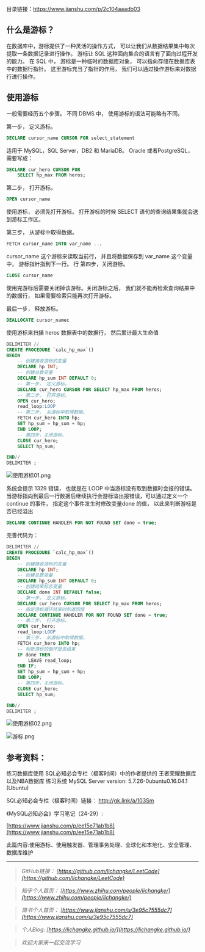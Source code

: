 目录链接：https://www.jianshu.com/p/2c104aaadb03

## 什么是游标？
在数据库中，游标提供了一种灵活的操作方式， 可以让我们从数据结果集中每次提取一条数据记录进行操作。 游标让 SQL 这种面向集合的语言有了面向过程开发的能力。 
在 SQL 中， 游标是一种临时的数据库对象， 可以指向存储在数据库表中的数据行指针。 这里游标充当了指针的作用， 我们可以通过操作游标来对数据行进行操作。

## 使用游标

一般需要经历五个步骤。 不同 DBMS 中， 使用游标的语法可能略有不同。

第一步， 定义游标。
```sql
DECLARE cursor_name CURSOR FOR select_statement
```
适用于 MySQL，SQL Server，DB2 和 MariaDB。
Oracle 或者PostgreSQL， 需要写成：

```sql
DECLARE cur_hero CURSOR FOR 
	SELECT hp_max FROM heros;
```
第二步， 打开游标。
```sql
OPEN cursor_name
```
使用游标， 必须先打开游标。 打开游标的时候 SELECT 语句的查询结果集就会送到游标工作区。

第三步， 从游标中取得数据。
```sql
FETCH cursor_name INTO var_name ...
```
cursor_name 这个游标来读取当前行， 并且将数据保存到 var_name 这个变量中， 游标指针指到下一行。
⾏
第四步，关闭游标。

```sql
CLOSE cursor_name
```
使用完游标后需要关闭掉该游标。关闭游标之后， 我们就不能再检索查询结果中的数据行， 如果需要检索只能再次打开游标。

最后一步， 释放游标。
```sql
DEALLOCATE cursor_namec 
```

使用游标来扫描 heros 数据表中的数据行， 然后累计最大生命值

```sql
DELIMITER //
CREATE PROCEDURE `calc_hp_max`()
BEGIN
	-- 创建接收游标的变量
	DECLARE hp INT;
	-- 创建总数变量
	DECLARE hp_sum INT DEFAULT 0;
	-- 第一步， 定义游标。
	DECLARE cur_hero CURSOR FOR SELECT hp_max FROM heros;
	-- 第二步， 打开游标。
	OPEN cur_hero;
	read_loop:LOOP
	-- 第三步， 从游标中取得数据。
	FETCH cur_hero INTO hp;
	SET hp_sum = hp_sum + hp;
	END LOOP;
	-- 第四步，关闭游标。
	CLOSE cur_hero;
	SELECT hp_sum;

END//
DELIMITER ;
```
![使用游标01.png](https://upload-images.jianshu.io/upload_images/16846478-0d376b3417f61049.png?imageMogr2/auto-orient/strip%7CimageView2/2/w/1240)

系统会提示 1329 错误， 也就是在 LOOP 中当游标没有取到数据时会报的错误。当游标指向到最后一行数据后继续执行会游标溢出报错误，可以通过定义一个 continue 的事件， 指定这个事件发生时修改变量done 的值， 以此来判断游标是否已经溢出
```sql
DECLARE CONTINUE HANDLER FOR NOT FOUND SET done = true;  
```
完善代码为：
```sql
DELIMITER //
CREATE PROCEDURE `calc_hp_max`()
BEGIN
	-- 创建接收游标的变量
	DECLARE hp INT;
	-- 创建总数变量
	DECLARE hp_sum INT DEFAULT 0;
	-- 创建结束标志变量
	DECLARE done INT DEFAULT false;
	-- 第一步， 定义游标。
	DECLARE cur_hero CURSOR FOR SELECT hp_max FROM heros;
	-- 指定游标循环结束时的返回值
	DECLARE CONTINUE HANDLER FOR NOT FOUND SET done = true;
	-- 第二步， 打开游标。
	OPEN cur_hero;
	read_loop:LOOP
	-- 第三步， 从游标中取得数据。
	FETCH cur_hero INTO hp;
	-- 判断游标的循环是否结束
	IF done THEN
		LEAVE read_loop;
	END IF;	
	SET hp_sum = hp_sum + hp;
	END LOOP;
	-- 第四步，关闭游标。
	CLOSE cur_hero;
	SELECT hp_sum;

END//
DELIMITER ;
```
![使用游标02.png](https://upload-images.jianshu.io/upload_images/16846478-f4367b07b864bdc0.png?imageMogr2/auto-orient/strip%7CimageView2/2/w/1240)



![游标.png](https://upload-images.jianshu.io/upload_images/16846478-9a62f9bf64124366.png?imageMogr2/auto-orient/strip%7CimageView2/2/w/1240)



## 参考资料：
练习数据库使用 SQL必知必会专栏（极客时间）中的作者提供的 王者荣耀数据库以及NBA数据库
练习系统  MySQL Server version: 5.7.26-0ubuntu0.16.04.1 (Ubuntu)

SQL必知必会专栏（极客时间）链接： 
http://gk.link/a/103Sm

《MySQL必知必会》学习笔记（24-29）:

[https://www.jianshu.com/p/ee15e71ab1b8](https://www.jianshu.com/p/ee15e71ab1b8)

此篇内容:使用游标、使用触发器、管理事务处理、全球化和本地化、安全管理、数据库维护

----
>*GitHub链接：*
>*[https://github.com/lichangke/LeetCode](https://github.com/lichangke/LeetCode)*

>*知乎个人首页：*
>*[https://www.zhihu.com/people/lichangke/](https://www.zhihu.com/people/lichangke/)*

>*简书个人首页：*
>*[https://www.jianshu.com/u/3e95c7555dc7](https://www.jianshu.com/u/3e95c7555dc7)*

>*个人Blog:*
>*[https://lichangke.github.io/](https://lichangke.github.io/)*

>*欢迎大家来一起交流学习*
